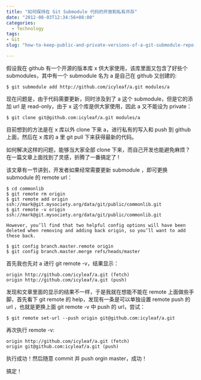 ```yaml
---
title: "如何保持在 Git Submodule 代码的开放和私有共存"
date: "2012-08-03T12:34:56+08:00"
categories:
  - Technology
tags:
- Git
slug: "how-to-keep-public-and-private-versions-of-a-git-submodule-repo-in-sync"

---
```


假设我在 github 有一个开源的版本库 x 供大家使用，该库里面又包含了好些个 submodules，其中有一个 submodule 名为 a 是自己在 github 又创建的:

```
$ git submodule add http://github.com/icyleaf/a.git modules/a
```

现在问题是，由于代码需要更新，同时涉及到了 a 这个 submodule，但是它的添加 url 是 read-only，由于 x 这个库是供大家使用，因此 a 又不能设为 private：

```
$ git clone git@github.com:icyleaf/a.git modules/a
```

目前想到的方法是在 x 库以外 clone 下来 a，进行私有的写入和 push 到 github 上面，然后在 x 库的 a 里 git pull 下来获得最新的代码。

如何解决这样的问题，能够当大家全部 clone 下来，而自己开发也能避免麻烦？在一篇文章上面找到了灵感，折腾了一番搞定了 !

该文章有一节讲到，开发者如果经常需要更新 submodule ，即可更换 submodule 的 remote url：

```
$ cd commonlib
$ git remote rm origin
$ git remote add origin ssh://mark@git.mysociety.org/data/git/public/commonlib.git
$ git remote -v origin ssh://mark@git.mysociety.org/data/git/public/commonlib.git

However, you’ll find that two helpful config options will have been
deleted when removing and adding back origin, so you’ll want to add
these back.

$ git config branch.master.remote origin
$ git config branch.master.merge refs/heads/master
```

首先我也先对 a 进行 git remote -v，结果显示：

```
origin http://github.com/icyleaf/a.git (fetch)
origin http://github.com/icyleaf/a.git (push)
```

发现和文章里面的显示的结果不一样，于是我就在想能不能在 remote
上面做些手脚，首先看下 git remote 的 help，发现有一条是可以单独设置 remote
push 的 url ，也就是更换上面 git remote -v 中 push 的 url，尝试：

```
$ git remote set-url --push origin git@github.com:icyleaf/a.git
```

再次执行 remote -v:

```
origin http://github.com/icyleaf/a.git (fetch)
origin git@github.com:icyleaf/a.git (push)
```

执行成功！然后随意 commit 并 push orgin master，成功！

搞定！
